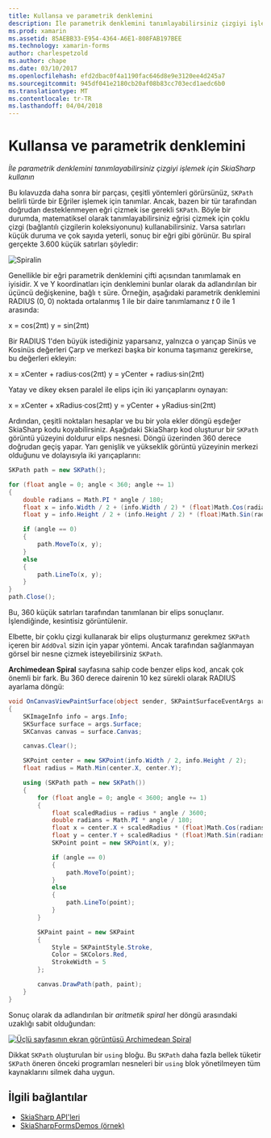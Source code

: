 ```yaml
---
title: Kullansa ve parametrik denklemini
description: İle parametrik denklemini tanımlayabilirsiniz çizgiyi işlemek için SkiaSharp kullanın
ms.prod: xamarin
ms.assetid: 85AEBB33-E954-4364-A6E1-808FAB197BEE
ms.technology: xamarin-forms
author: charlespetzold
ms.author: chape
ms.date: 03/10/2017
ms.openlocfilehash: efd2dbac0f4a1190fac646d8e9e3120ee4d245a7
ms.sourcegitcommit: 945df041e2180cb20af08b83cc703ecd1aedc6b0
ms.translationtype: MT
ms.contentlocale: tr-TR
ms.lasthandoff: 04/04/2018
---
```

# <a name="polylines-and-parametric-equations"></a>Kullansa ve parametrik denklemini

_İle parametrik denklemini tanımlayabilirsiniz çizgiyi işlemek için SkiaSharp kullanın_

Bu kılavuzda daha sonra bir parçası, çeşitli yöntemleri görürsünüz, `SKPath` belirli türde bir Eğriler işlemek için tanımlar. Ancak, bazen bir tür tarafından doğrudan desteklenmeyen eğri çizmek ise gerekli `SKPath`. Böyle bir durumda, matematiksel olarak tanımlayabilirsiniz eğrisi çizmek için çoklu çizgi (bağlantılı çizgilerin koleksiyonunu) kullanabilirsiniz. Varsa satırları küçük duruma ve çok sayıda yeterli, sonuç bir eğri gibi görünür. Bu spiral gerçekte 3.600 küçük satırları şöyledir:

![](polylines-images/spiralexample.png "Spiralin")

Genellikle bir eğri parametrik denklemini çifti açısından tanımlamak en iyisidir. X ve Y koordinatları için denklemini bunlar olarak da adlandırılan bir üçüncü değişkenine, bağlı `t` süre. Örneğin, aşağıdaki parametrik denklemini RADIUS (0, 0) noktada ortalanmış 1 ile bir daire tanımlamanız *t* 0 ile 1 arasında:

 x = cos(2πt) y = sin(2πt)

 Bir RADIUS 1'den büyük istediğiniz yaparsanız, yalnızca o yarıçap Sinüs ve Kosinüs değerleri Çarp ve merkezi başka bir konuma taşımanız gerekirse, bu değerleri ekleyin:

 x = xCenter + radius·cos(2πt) y = yCenter + radius·sin(2πt)

Yatay ve dikey eksen paralel ile elips için iki yarıçaplarını oynayan:

x = xCenter + xRadius·cos(2πt) y = yCenter + yRadius·sin(2πt)

Ardından, çeşitli noktaları hesaplar ve bu bir yola ekler döngü eşdeğer SkiaSharp kodu koyabilirsiniz. Aşağıdaki SkiaSharp kod oluşturur bir `SKPath` görüntü yüzeyini doldurur elips nesnesi. Döngü üzerinden 360 derece doğrudan geçiş yapar. Yarı genişlik ve yükseklik görüntü yüzeyinin merkezi olduğunu ve dolayısıyla iki yarıçaplarını:

```csharp
SKPath path = new SKPath();

for (float angle = 0; angle < 360; angle += 1)
{
    double radians = Math.PI * angle / 180;
    float x = info.Width / 2 + (info.Width / 2) * (float)Math.Cos(radians);
    float y = info.Height / 2 + (info.Height / 2) * (float)Math.Sin(radians);

    if (angle == 0)
    {
        path.MoveTo(x, y);
    }
    else
    {
        path.LineTo(x, y);
    }
}
path.Close();
```

Bu, 360 küçük satırları tarafından tanımlanan bir elips sonuçlanır. İşlendiğinde, kesintisiz görüntülenir.

Elbette, bir çoklu çizgi kullanarak bir elips oluşturmanız gerekmez `SKPath` içeren bir `AddOval` sizin için yapar yöntemi. Ancak tarafından sağlanmayan görsel bir nesne çizmek isteyebilirsiniz `SKPath`.

**Archimedean Spiral** sayfasına sahip code benzer elips kod, ancak çok önemli bir fark. Bu 360 derece dairenin 10 kez sürekli olarak RADIUS ayarlama döngü:

```csharp
void OnCanvasViewPaintSurface(object sender, SKPaintSurfaceEventArgs args)
{
    SKImageInfo info = args.Info;
    SKSurface surface = args.Surface;
    SKCanvas canvas = surface.Canvas;

    canvas.Clear();

    SKPoint center = new SKPoint(info.Width / 2, info.Height / 2);
    float radius = Math.Min(center.X, center.Y);

    using (SKPath path = new SKPath())
    {
        for (float angle = 0; angle < 3600; angle += 1)
        {
            float scaledRadius = radius * angle / 3600;
            double radians = Math.PI * angle / 180;
            float x = center.X + scaledRadius * (float)Math.Cos(radians);
            float y = center.Y + scaledRadius * (float)Math.Sin(radians);
            SKPoint point = new SKPoint(x, y);

            if (angle == 0)
            {
                path.MoveTo(point);
            }
            else
            {
                path.LineTo(point);
            }
        }

        SKPaint paint = new SKPaint
        {
            Style = SKPaintStyle.Stroke,
            Color = SKColors.Red,
            StrokeWidth = 5
        };

        canvas.DrawPath(path, paint);
    }
}
```

Sonuç olarak da adlandırılan bir *aritmetik spiral* her döngü arasındaki uzaklığı sabit olduğundan:

[![](polylines-images/archimedeanspiral-small.png "Üçlü sayfasının ekran görüntüsü Archimedean Spiral")](polylines-images/archimedeanspiral-large.png#lightbox "Üçlü sayfasının ekran görüntüsü Archimedean Sarmal")

Dikkat `SKPath` oluşturulan bir `using` bloğu. Bu `SKPath` daha fazla bellek tüketir `SKPath` öneren önceki programları nesneleri bir `using` blok yönetilmeyen tüm kaynaklarını silmek daha uygun.


## <a name="related-links"></a>İlgili bağlantılar

- [SkiaSharp API'leri](https://developer.xamarin.com/api/root/SkiaSharp/)
- [SkiaSharpFormsDemos (örnek)](https://developer.xamarin.com/samples/xamarin-forms/SkiaSharpForms/Demos/)
